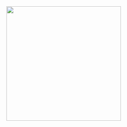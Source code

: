<img src="https://user-images.githubusercontent.com/30152444/34833176-6d587fd0-f6b4-11e7-9552-a0d8d0d74bce.png" width=300 height=300>

